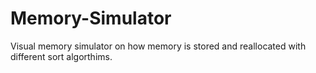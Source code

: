 # Memory-Simulator
Visual memory simulator on how memory is stored and reallocated with different sort algorthims.
